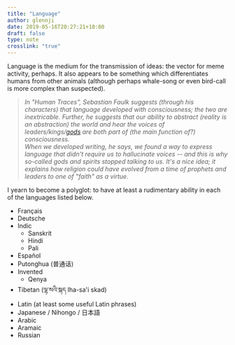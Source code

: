 ```yaml
---
title: "Language"
author: glennji
date: 2019-05-16T20:27:21+10:00
draft: false
type: note
crosslink: "true"
---
```

Language is the medium for the transmission of ideas: the vector for meme activity, perhaps. It also appears to be something which differentiates humans from other animals (although perhaps whale-song or even bird-call is more complex than suspected).
<blockquote>
<div><i>In "Human Traces", Sebastian Faulk suggests (through his characters) that language developed with consciousness; the two are inextricable. Further, he suggests that our ability to abstract (reality is an abstraction) the world and hear the voices of leaders/kings/<a href="http://glennji.com/lexicon/god/">gods</a> are both part of (the main function of?) consciousness.</i></div>
<em>When we developed writing, he says, we found a way to express language that didn't require us to hallucinate voices -- and this is why so-called gods and spirits stopped talking to us. It's a nice idea; it explains how religion could have evolved from a time of prophets and leaders to one of "faith" as a virtue.</em></blockquote>
I yearn to become a polyglot: to have at least a rudimentary ability in each of the languages listed below.
<ul>
 	<li>Français</li>
 	<li>Deutsche</li>
 	<li>Indic
<ul>
 	<li>Sanskrit</li>
 	<li>Hindi</li>
 	<li>Pali</li>
</ul>
</li>
 	<li>Español</li>
 	<li>Putonghua (普通话)</li>
 	<li>Invented
<ul>
 	<li>Qenya</li>
</ul>
</li>
 	<li>Tibetan (ལྷ་སའི་སྐད lha-sa'i skad)</li>
 	<li>Latin (at least some useful Latin phrases)</li>
 	<li>Japanese / Nihongo / 日本語</li>
 	<li>Arabic</li>
 	<li>Aramaic</li>
 	<li>Russian</li>
</ul>
